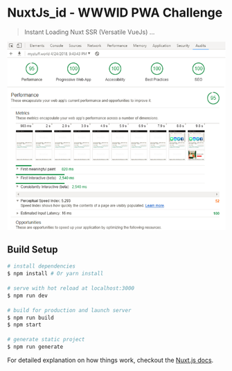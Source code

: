 # NuxtJs_id - WWWID PWA Challenge

> Instant Loading Nuxt SSR (Versatile VueJs) ...

![alt text](https://raw.githubusercontent.com/nuxtjs-id/pwa-challenge/master/static/images/capture.png)

## Build Setup

``` bash
# install dependencies
$ npm install # Or yarn install

# serve with hot reload at localhost:3000
$ npm run dev

# build for production and launch server
$ npm run build
$ npm start

# generate static project
$ npm run generate
```

For detailed explanation on how things work, checkout the [Nuxt.js docs](https://github.com/nuxt/nuxt.js).
